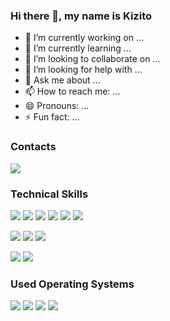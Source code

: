 ### Hi there 👋, my name is Kizito
<!--
**kyzyto/kyzyto** is a ✨ _special_ ✨ repository because its `README.md` (this file) appears on your GitHub profile.
-->
- 🔭 I’m currently working on ...
- 🌱 I’m currently learning ...
- 👯 I’m looking to collaborate on ...
- 🤔 I’m looking for help with ...
- 💬 Ask me about ...
- 📫 How to reach me: ...
- 😄 Pronouns: ...
- ⚡ Fun fact: ...

### Contacts
<a href="https://www.linkedin.com/in/adunife-kizito-okoye-4b8618178/"><img src="https://img.shields.io/badge/linkedin-%230077B5.svg?&style=for-the-badge&logo=linkedin&logoColor=white"></a>

### Technical Skills
<img src="https://img.shields.io/badge/HTML-%23239120.svg?&style=flat-square&logo=html5&logoColor=white"> <img src="https://img.shields.io/badge/CSS-%23239120.svg?&style=flat-square&logo=css3&logoColor=white"> <img src="https://img.shields.io/badge/Javascript-%23F7DF1E.svg?&style=flat-square&logo=javascript&logoColor=yellow&labelColor=black"> <img src="https://img.shields.io/badge/React-%2361DAFB.svg?&style=flat-square&logo=react&logoColor=white"> <img src="https://img.shields.io/badge/Vue-%234FC08D.svg?&style=flat-square&logo=vue.js&logoColor=white"> <img src="https://img.shields.io/badge/Bootstrap-%23563D7C.svg?&style=flat-square&logo=bootstrap&logoColor=white">

<img src="https://img.shields.io/badge/Python-%233776AB.svg?&style=flat-square&logo=python&logoColor=white"> <img src="https://img.shields.io/badge/Java-%23CCCCCC.svg?&style=flat-square&logo=java&logoColor=orange"> <img src="https://img.shields.io/badge/C++-%2300599C.svg?&style=flat-square&logo=c%2B%2B&logoColor=white">

<img src="https://img.shields.io/badge/Android Studio-%233DDC84.svg?&style=flat-square&logo=android-studio&logoColor=white"> <img src="https://img.shields.io/badge/Visual Studio-%235C2D91.svg?&style=flat-square&logo=visual-studio&logoColor=white"> 

### Used Operating Systems
<img src="https://img.shields.io/badge/Windows-%230078D6.svg?&style=flat-square&logo=windows&logoColor=white"> <img src="https://img.shields.io/badge/Linux-%23FCC624.svg?&style=flat-square&logo=linux&logoColor=white"> <img src="https://img.shields.io/badge/Arch Linux-%231793D1.svg?&style=flat-square&logo=arch-linux&logoColor=white"> <img src="https://img.shields.io/badge/MacOS-%23999999.svg?&style=flat-square&logo=apple&logoColor=white"> 

